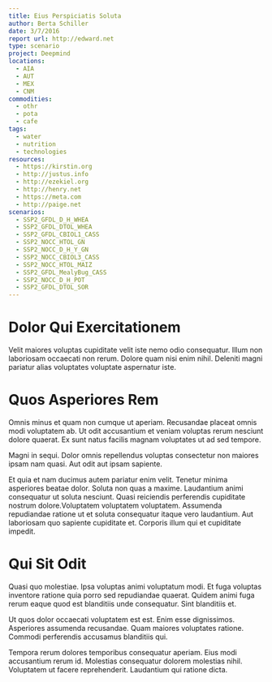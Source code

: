 ```yaml
---
title: Eius Perspiciatis Soluta
author: Berta Schiller
date: 3/7/2016
report url: http://edward.net
type: scenario
project: Deepmind
locations:
  - AIA
  - AUT
  - MEX
  - CNM
commodities:
  - othr
  - pota
  - cafe
tags:
  - water
  - nutrition
  - technologies
resources:
  - https://kirstin.org
  - http://justus.info
  - http://ezekiel.org
  - http://henry.net
  - https://meta.com
  - http://paige.net
scenarios:
  - SSP2_GFDL_D_H_WHEA
  - SSP2_GFDL_DTOL_WHEA
  - SSP2_GFDL_CBIOL1_CASS
  - SSP2_NOCC_HTOL_GN
  - SSP2_NOCC_D_H_Y_GN
  - SSP2_NOCC_CBIOL3_CASS
  - SSP2_NOCC_HTOL_MAIZ
  - SSP2_GFDL_MealyBug_CASS
  - SSP2_NOCC_D_H_POT
  - SSP2_GFDL_DTOL_SOR
---
```

# Dolor Qui Exercitationem
Velit maiores voluptas cupiditate velit iste nemo odio consequatur. Illum non laboriosam occaecati non rerum. Dolore quam nisi enim nihil. Deleniti magni pariatur alias voluptates voluptate aspernatur iste.

# Quos Asperiores Rem
Omnis minus et quam non cumque ut aperiam. Recusandae placeat omnis modi voluptatem ab. Ut odit accusantium et veniam voluptas rerum nesciunt dolore quaerat. Ex sunt natus facilis magnam voluptates ut ad sed tempore.
 Magni in sequi. Dolor omnis repellendus voluptas consectetur non maiores ipsam nam quasi. Aut odit aut ipsam sapiente.
 Et quia et nam ducimus autem pariatur enim velit. Tenetur minima asperiores beatae dolor. Soluta non quas a maxime. Laudantium animi consequatur ut soluta nesciunt. Quasi reiciendis perferendis cupiditate nostrum dolore.Voluptatem voluptatem voluptatem. Assumenda repudiandae ratione ut et soluta consequatur itaque vero laudantium. Aut laboriosam quo sapiente cupiditate et. Corporis illum qui et cupiditate impedit.

# Qui Sit Odit
Quasi quo molestiae. Ipsa voluptas animi voluptatum modi. Et fuga voluptas inventore ratione quia porro sed repudiandae quaerat. Quidem animi fuga rerum eaque quod est blanditiis unde consequatur. Sint blanditiis et.
 Ut quos dolor occaecati voluptatem est est. Enim esse dignissimos. Asperiores assumenda recusandae. Quam maiores voluptates ratione. Commodi perferendis accusamus blanditiis qui.
 Tempora rerum dolores temporibus consequatur aperiam. Eius modi accusantium rerum id. Molestias consequatur dolorem molestias nihil. Voluptatem ut facere reprehenderit. Laudantium qui ratione dicta.
